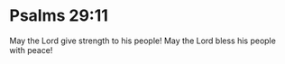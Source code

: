 # Psalms 29:11

May the Lord give strength to his people! May the Lord bless his people with peace!
